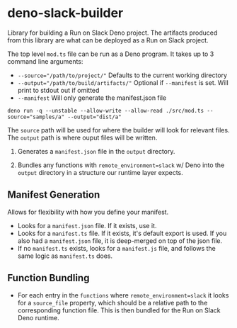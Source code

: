 # deno-slack-builder

Library for building a Run on Slack Deno project. The artifacts produced from this library are what can be deployed as a Run on Slack project.

The top level `mod.ts` file can be run as a Deno program. It takes up to 3 command line arguments:

* `--source="/path/to/project/"` Defaults to the current working directory
* `--output="/path/to/build/artifacts/"` Optional if `--manifest` is set. Will print to stdout out if omitted
* `--manifest` Will only generate the manifest.json file

```
deno run -q --unstable --allow-write --allow-read ./src/mod.ts --source="samples/a" --output="dist/a"
```


The `source` path will be used for where the builder will look for relevant files. The `output` path is where ouput files will be written.


1. Generates a `manifest.json` file in the `output` directory.

2. Bundles any functions with `remote_environment=slack` w/ Deno into the `output` directory in a structure our runtime layer expects.

## Manifest Generation
Allows for flexibility with how you define your manifest.

* Looks for a `manifest.json` file. If it exists, use it.
* Looks for a `manifest.ts` file. If it exists, it's default export is used. If you also had a `manifest.json` file, it is deep-merged on top of the json file.
* If no `manifest.ts` exists, looks for a `manifest.js` file, and follows the same logic as `manifest.ts` does.

## Function Bundling
* For each entry in the `functions` where `remote_environment=slack` it looks for a `source_file` property, which should be a relative path to the corresponding function file. This is then bundled for the Run on Slack Deno runtime.